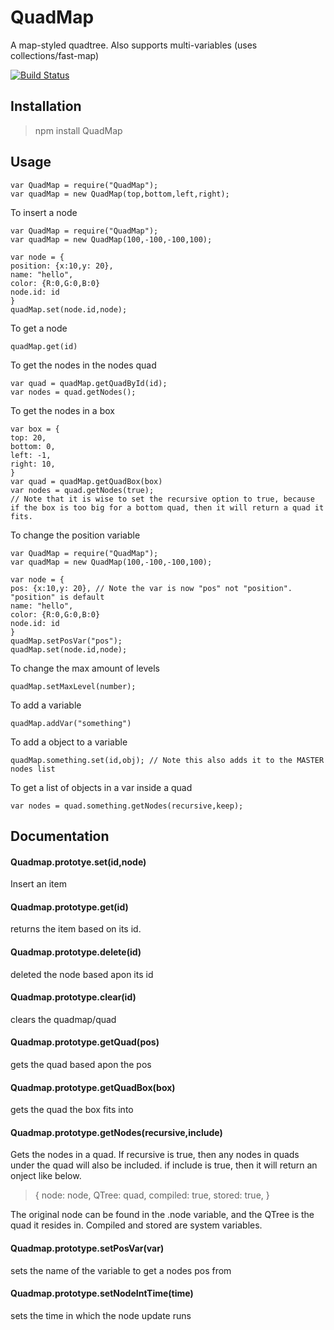 # QuadMap
A map-styled quadtree. Also supports multi-variables (uses collections/fast-map)


[![Build Status](https://travis-ci.org/AJS-development/QuadMap.svg?branch=master)](https://travis-ci.org/AJS-development/QuadMap)


## Installation

> npm install QuadMap

## Usage
```
var QuadMap = require("QuadMap");
var quadMap = new QuadMap(top,bottom,left,right);
```

To insert a node


```
var QuadMap = require("QuadMap");
var quadMap = new QuadMap(100,-100,-100,100);

var node = {
position: {x:10,y: 20},
name: "hello",
color: {R:0,G:0,B:0}
node.id: id
}
quadMap.set(node.id,node);
```


To get a node


```
quadMap.get(id)
```

To get the nodes in the nodes quad


```
var quad = quadMap.getQuadById(id);
var nodes = quad.getNodes();
```

To get the nodes in a box

```
var box = {
top: 20,
bottom: 0,
left: -1,
right: 10,
}
var quad = quadMap.getQuadBox(box)
var nodes = quad.getNodes(true);
// Note that it is wise to set the recursive option to true, because if the box is too big for a bottom quad, then it will return a quad it fits.
```


To change the position variable 


```
var QuadMap = require("QuadMap");
var quadMap = new QuadMap(100,-100,-100,100);

var node = {
pos: {x:10,y: 20}, // Note the var is now "pos" not "position". "position" is default
name: "hello",
color: {R:0,G:0,B:0}
node.id: id
}
quadMap.setPosVar("pos");
quadMap.set(node.id,node);
```


To change the max amount of levels


```
quadMap.setMaxLevel(number);
```


To add a variable


``quadMap.addVar("something")``


To add a object to a variable


```
quadMap.something.set(id,obj); // Note this also adds it to the MASTER nodes list
```


To get a list of objects in a var inside a quad


```
var nodes = quad.something.getNodes(recursive,keep);
```

## Documentation

#### Quadmap.prototye.set(id,node)
Insert an item

#### Quadmap.prototype.get(id)
returns the item based on its id.

#### Quadmap.prototype.delete(id)
deleted the node based apon its id

#### Quadmap.prototype.clear(id)
clears the quadmap/quad

#### Quadmap.prototype.getQuad(pos)
gets the quad based apon the pos

#### Quadmap.prototype.getQuadBox(box)
gets the quad the box fits into

#### Quadmap.prototype.getNodes(recursive,include)
Gets the nodes in a quad. If recursive is true, then any nodes in quads under the quad will also be included. if include is true, then it will return an onject like below.
> {
> node: node,
> QTree: quad,
> compiled: true,
> stored: true,
>}

The original node can be found in the .node variable, and the QTree is the quad it resides in. Compiled and stored are system variables.
#### Quadmap.prototype.setPosVar(var)
sets the name of the variable to get a nodes pos from

#### Quadmap.prototype.setNodeIntTime(time)
sets the time in which the node update runs
